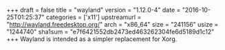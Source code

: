 +++
draft = false
title = "wayland"
version = "1.12.0-4"
date = "2016-10-25T01:25:37"
categories = ['x11']
upstreamurl = "http://wayland.freedesktop.org/"
arch = "x86_64"
size = "241156"
usize = "1244740"
sha1sum = "e7f6421552db2473ed463262304fe6d5189d1c12"
+++
Wayland is intended as a simpler replacement for Xorg.